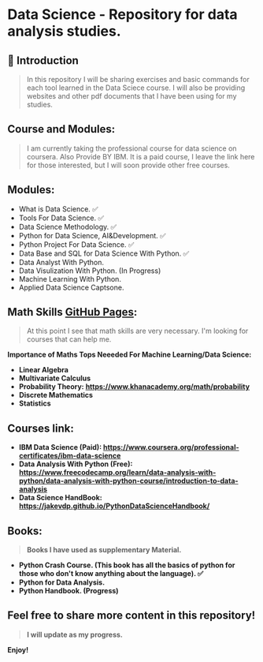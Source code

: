 # Data Science - Repository for data analysis studies. 

## 🚀 Introduction
> In this repository I will be sharing exercises and basic commands for each tool learned in the Data Sciece course.
  I will also be providing websites and other pdf documents that I have been using for my studies.

##  Course and Modules:
> I am currently taking the professional course for data science on coursera. Also Provide BY IBM.
  It is a paid course, I leave the link here for those interested, but I will soon provide other free courses.
## Modules:
- What is Data Science. ✅
- Tools For Data Science. ✅
- Data Science Methodology. ✅
- Python for Data Science, AI&Development. ✅
- Python Project For Data Science. ✅
- Data Base and SQL for Data Science With Python. ✅
- Data Analyst With Python. 
- Data Visulization With Python. (In Progress)
- Machine Learning With Python.
- Applied Data Science Captsone.

## Math Skills [GitHub Pages](https://github.com/SabrinaRoses/Data_Science/tree/main/Math):
> At this point I see that math skills are very necessary. I'm looking for courses that can help me.

<b> Importance of Maths Tops Neeeded For Machine Learning/Data Science:
- Linear Algebra
- Multivariate Calculus
- Probability Theory:
https://www.khanacademy.org/math/probability
- Discrete Mathematics
- Statistics

## Courses link:
- IBM Data Science (Paid): https://www.coursera.org/professional-certificates/ibm-data-science
- Data Analysis With Python (Free): https://www.freecodecamp.org/learn/data-analysis-with-python/data-analysis-with-python-course/introduction-to-data-analysis
- Data Science HandBook: https://jakevdp.github.io/PythonDataScienceHandbook/


## Books:
> Books I have used as supplementary Material.
- Python Crash Course. (This book has all the basics of python for those who don't know anything about the language). ✅
- Python for Data Analysis.
- Python Handbook. (Progress)

## Feel free to share more content in this repository!
 >  I will update as my progress.

Enjoy!
